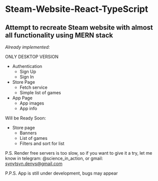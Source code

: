 # Steam-Website-React-TypeScript
<h2>Attempt to recreate Steam website with almost all functionality using MERN stack</h2>

<em>Already implemented: </em>

ONLY DESKTOP VERSION

<ul>
  <li>Authentication
    <ul>
      <li>Sign Up</li>
      <li>Sign In</li>
    </ul>
  </li>
  <li>Store Page
     <ul>
      <li>Fetch service</li>
      <li>Simple list of games</li>
    </ul>
  </li>
   <li>App Page
     <ul>
      <li>App images</li>
      <li>App info</li>
    </ul>
  </li>
</ul>

Will be Ready Soon:

<ul>
  <li>Store page
    <ul>
      <li>Banners</li>
      <li>List of games</li>
      <li>Filters and sort for list</li>
    </ul>
  </li>
</ul>


P.S.
Render free servers is too slow, so if you want to give it a try, let me know in telegram: @science_in_action, or gmail: synytsyn.denys@gmail.com

P.P.S.
App is still under development, bugs may appear
